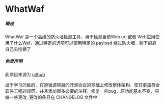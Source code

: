 # WhatWaf

##### 概述
WhatWaf 是一个高级的防火墙检测工具，用于检测当前Web url 或者 Web应用使用了什么Waf，通过特定的选项可以使用特定的 payload 绕过防火墙，剩下的靠自己去挖掘了

##### 免责声明
此项目来源为 [github](https://github.com/Ekultek/WhatWaf)

出于学习的目的，在遵循源项目的开源协议的基础上修改整体架构，使其更加符合软件工程的规范，并且添加很多必要的注释，修复一些bug，原功能基本不变，只做一些更改, 更改的条目在 CHANGELOG 文件中
